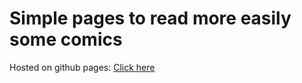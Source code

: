 # Simple pages to read more easily some comics

Hosted on github pages:
[Click here](https://maodoban.github.io/web-hq-ow/)